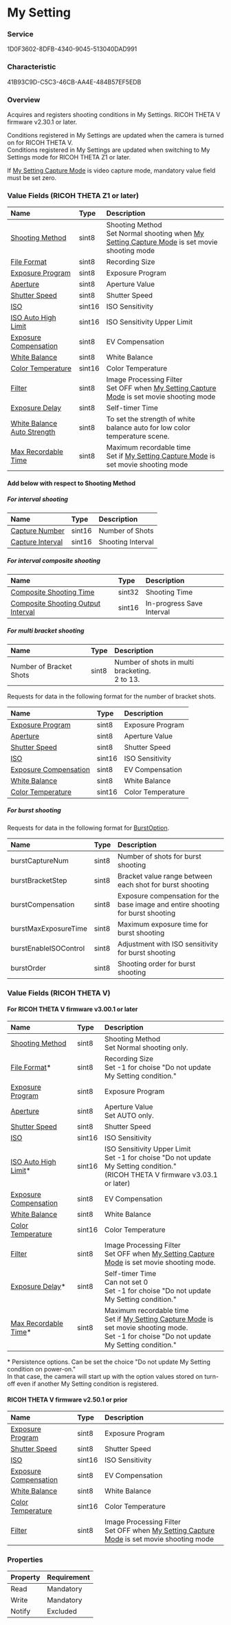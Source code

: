 # My Setting

### Service

1D0F3602-8DFB-4340-9045-513040DAD991

### Characteristic

41B93C9D-C5C3-46CB-AA4E-484B57EF5EDB

### Overview

Acquires and registers shooting conditions in My Settings. RICOH THETA V firmware v2.30.1 or later.

Conditions registered in My Settings are updated when the camera is turned on for RICOH THETA V.  
Conditions registered in My Settings are updated when switching to My Settings mode for RICOH THETA Z1 or later.

If [My Setting Capture Mode](my_setting_capture_mode.md) is video capture mode, mandatory value field must be set zero.

### Value Fields (RICOH THETA Z1 or later)

| Name | Type | Description |
|:--|:--|:--|
| [Shooting Method](../shooting_control_command_v2/shooting_method.md) | sint8 | Shooting Method<br>Set Normal shooting when [My Setting Capture Mode](my_setting_capture_mode.md) is set movie shooting mode |
| [File Format](file_format.md) | sint8 | Recording Size |
| [Exposure Program](exposure_program.md) | sint8 | Exposure Program |
| [Aperture](../shooting_control_command_v2/aperture.md) | sint8 | Aperture Value |
| [Shutter Speed](shutter_speed.md) | sint8 | Shutter Speed |
| [ISO](iso.md) | sint16 | ISO Sensitivity |
| [ISO Auto High Limit](../shooting_control_command_v2/iso_auto_high_limit.md) | sint16 | ISO Sensitivity Upper Limit |
| [Exposure Compensation](exposure_compensation.md) | sint8 | EV Compensation |
| [White Balance](white_balance.md) | sint8 | White Balance |
| [Color Temperature](color_temperature.md) | sint16 | Color Temperature |
| [Filter](filter.md) | sint8 | Image Processing Filter<br>Set OFF when [My Setting Capture Mode](my_setting_capture_mode.md) is set movie shooting mode |
| [Exposure Delay](exposure_delay.md) | sint8 | Self-timer Time |
| [White Balance Auto Strength](../shooting_control_command_v2/white_balance_auto_strength.md) | sint8 | To set the strength of white balance auto for low color temperature scene. |
| [Max Recordable Time](max_recordable_time.md) | sint8 | Maximum recordable time<br>Set if [My Setting Capture Mode](my_setting_capture_mode.md) is set movie shooting mode |

#### Add below with respect to Shooting Method

##### For interval shooting

| Name | Type | Description |
|:--|:--|:--|
| [Capture Number](capture_number.md) | sint16 | Number of Shots |
| [Capture Interval](capture_interval.md) | sint16 | Shooting Interval |

##### For interval composite shooting

| Name | Type | Description |
|:--|:--|:--|
| [Composite Shooting Time](../shooting_control_command_v2/composite_shooting_time.md) | sint32 | Shooting Time |
| [Composite Shooting Output Interval](../shooting_control_command_v2/composite_shooting_output_interval.md) | sint16 | In-progress Save Interval |

##### For multi bracket shooting

| Name | Type | Description |
|:--|:--|:--|
| Number of Bracket Shots | sint8 | Number of shots in multi bracketing.<br>2 to 13. |

Requests for data in the following format for the number of bracket shots.

| Name | Type | Description |
|:--|:--|:--|
| [Exposure Program](exposure_program.md) | sint8 | Exposure Program |
| [Aperture](../shooting_control_command_v2/aperture.md) | sint8 | Aperture Value |
| [Shutter Speed](shutter_speed.md) | sint8 | Shutter Speed |
| [ISO](iso.md) | sint16 | ISO Sensitivity |
| [Exposure Compensation](exposure_compensation.md) | sint8 | EV Compensation |
| [White Balance](white_balance.md) | sint8 | White Balance |
| [Color Temperature](color_temperature.md) | sint16 | Color Temperature |

##### For burst shooting

Requests for data in the following format for [BurstOption](../shooting_control_command_v2/burst_option.md).

| Name | Type | Description |
|:--|:--|:--|
| burstCaptureNum | sint8 | Number of shots for burst shooting |
| burstBracketStep | sint8 | Bracket value range between each shot for burst shooting |
| burstCompensation | sint8 | Exposure compensation for the base image and entire shooting for burst shooting |
| burstMaxExposureTime | sint8 | Maximum exposure time for burst shooting |
| burstEnableISOControl | sint8 | Adjustment with ISO sensitivity for burst shooting |
| burstOrder | sint8 | Shooting order for burst shooting |

### Value Fields (RICOH THETA V)

#### For RICOH THETA V firmware v3.00.1 or later

| Name | Type | Description |
|:--|:--|:--|
| [Shooting Method](../shooting_control_command_v2/shooting_method.md) | sint8 | Shooting Method<br>Set Normal shooting only. |
| [File Format](file_format.md)\* | sint8 | Recording Size<br>Set -1 for choise "Do not update My Setting condition." |
| [Exposure Program](exposure_program.md) | sint8 | Exposure Program |
| [Aperture](../shooting_control_command_v2/aperture.md) | sint8 | Aperture Value<br>Set AUTO only. |
| [Shutter Speed](shutter_speed.md) | sint8 | Shutter Speed |
| [ISO](iso.md) | sint16 | ISO Sensitivity |
| [ISO Auto High Limit](../shooting_control_command_v2/iso_auto_high_limit.md)\* | sint16 | ISO Sensitivity Upper Limit<br>Set -1 for choise "Do not update My Setting condition."<br>(RICOH THETA V firmware v3.03.1 or later) |
| [Exposure Compensation](exposure_compensation.md) | sint8 | EV Compensation |
| [White Balance](white_balance.md) | sint8 | White Balance |
| [Color Temperature](color_temperature.md) | sint16 | Color Temperature |
| [Filter](filter.md) | sint8 | Image Processing Filter<br>Set OFF when [My Setting Capture Mode](my_setting_capture_mode.md) is set movie shooting mode. |
| [Exposure Delay](exposure_delay.md)\* | sint8 | Self-timer Time<br>Can not set 0<br>Set -1 for choise "Do not update My Setting condition." |
| [Max Recordable Time](max_recordable_time.md)\* | sint8 | Maximum recordable time<br>Set if [My Setting Capture Mode](my_setting_capture_mode.md) is set movie shooting mode.<br>Set -1 for choise "Do not update My Setting condition." |

\* Persistence options. Can be set the choice "Do not update My Setting condition on power-on."<br>In that case, the camera will start up with the option values stored on turn-off even if another My Setting condition is registered.

#### RICOH THETA V firmware v2.50.1 or prior

| Name | Type | Description |
|:--|:--|:--|
| [Exposure Program](exposure_program.md) | sint8 | Exposure Program |
| [Shutter Speed](shutter_speed.md) | sint8 | Shutter Speed |
| [ISO](iso.md) | sint16 | ISO Sensitivity |
| [Exposure Compensation](exposure_compensation.md) | sint8 | EV Compensation |
| [White Balance](white_balance.md) | sint8 | White Balance |
| [Color Temperature](color_temperature.md) | sint16 | Color Temperature |
| [Filter](filter.md) | sint8 | Image Processing Filter<br>Set OFF when [My Setting Capture Mode](my_setting_capture_mode.md) is set movie shooting mode |

### Properties

| Property | Requirement |
|:--|:--|
| Read | Mandatory |
| Write | Mandatory |
| Notify | Excluded |
